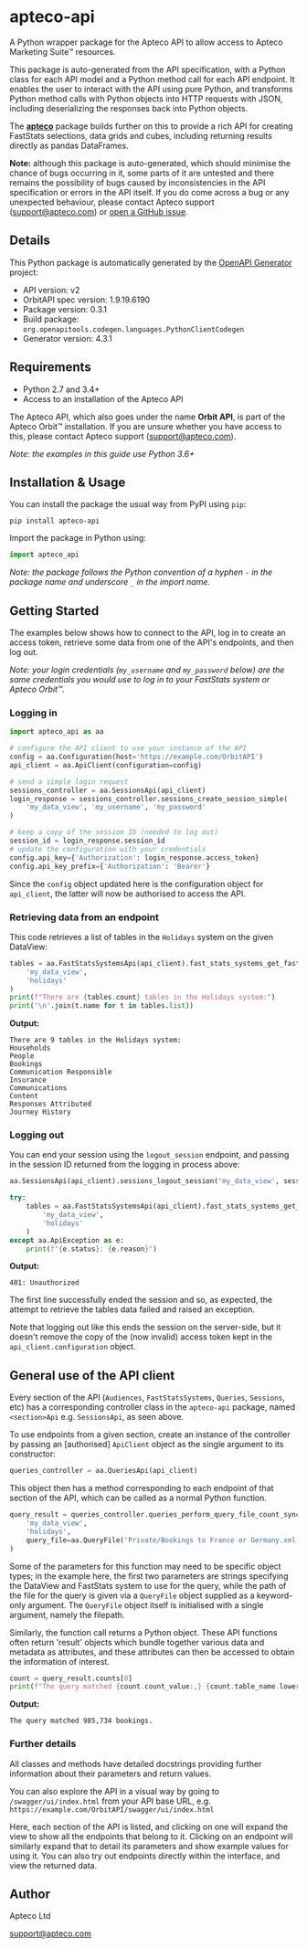 # apteco-api
A Python wrapper package for the Apteco API to allow access to Apteco Marketing Suite™ resources.

This package is auto-generated from the API specification,
with a Python class for each API model and a Python method call for each API endpoint.
It enables the user to interact with the API using pure Python,
and transforms Python method calls with Python objects into HTTP requests with JSON,
including deserializing the responses back into Python objects.

The [**apteco**](https://pypi.org/project/apteco/) package builds further on this
to provide a rich API for creating FastStats selections, data grids and cubes,
including returning results directly as pandas DataFrames.

**Note:** although this package is auto-generated, which should minimise the chance of bugs occurring in it,
some parts of it are untested and there remains the possibility of bugs caused by inconsistencies in the API specification
or errors in the API itself. If you do come across a bug or any unexpected behaviour,
please contact Apteco support (support@apteco.com)
or [open a GitHub issue](https://github.com/Apteco/apteco-api/issues/new/choose).

## Details

This Python package is automatically generated by the [OpenAPI Generator](https://openapi-generator.tech) project:

- API version: v2
- OrbitAPI spec version: 1.9.19.6190
- Package version: 0.3.1
- Build package: `org.openapitools.codegen.languages.PythonClientCodegen`
- Generator version: 4.3.1


## Requirements

- Python 2.7 and 3.4+
- Access to an installation of the Apteco API

The Apteco API, which also goes under the name **Orbit API**, is part of the Apteco Orbit™ installation.
If you are unsure whether you have access to this, please contact Apteco support (support@apteco.com).

*Note: the examples in this guide use Python 3.6+*


## Installation & Usage

You can install the package the usual way from PyPI using `pip`:

```
pip install apteco-api
```

Import the package in Python using:

```python
import apteco_api
```

*Note: the package follows the Python convention of a hyphen `-` in the package name
and underscore `_` in the import name.*


## Getting Started

The examples below shows how to connect to the API, log in to create an access token,
retrieve some data from one of the API's endpoints, and then log out.

*Note: your login credentials (`my_username` and `my_password` below)
are the same credentials you would use to log in to your FastStats system or Apteco Orbit™.*

### Logging in

```python
import apteco_api as aa

# configure the API client to use your instance of the API
config = aa.Configuration(host='https://example.com/OrbitAPI')
api_client = aa.ApiClient(configuration=config)

# send a simple login request
sessions_controller = aa.SessionsApi(api_client)
login_response = sessions_controller.sessions_create_session_simple(
    'my_data_view', 'my_username', 'my_password'
)

# keep a copy of the session ID (needed to log out)
session_id = login_response.session_id
# update the configuration with your credentials
config.api_key={'Authorization': login_response.access_token}
config.api_key_prefix={'Authorization': 'Bearer'}
```

Since the `config` object updated here is the configuration object for `api_client`,
the latter will now be authorised to access the API.

### Retrieving data from an endpoint

This code retrieves a list of tables in the `Holidays` system on the given DataView:

```python
tables = aa.FastStatsSystemsApi(api_client).fast_stats_systems_get_fast_stats_tables(
    'my_data_view',
    'holidays'
)
print(f"There are {tables.count} tables in the Holidays system:")
print('\n'.join(t.name for t in tables.list))
```

**Output:**

```commandline
There are 9 tables in the Holidays system:
Households
People
Bookings
Communication Responsible
Insurance
Communications
Content
Responses Attributed
Journey History
```

### Logging out

You can end your session using the `logout_session` endpoint,
and passing in the session ID returned from the logging in process above:

```python
aa.SessionsApi(api_client).sessions_logout_session('my_data_view', session_id)

try:
    tables = aa.FastStatsSystemsApi(api_client).fast_stats_systems_get_fast_stats_tables(
        'my_data_view',
        'holidays'
    )
except aa.ApiException as e:
    print(f"{e.status}: {e.reason}")
```

**Output:**

```commandline
401: Unauthorized
```

The first line successfully ended the session and so, as expected,
the attempt to retrieve the tables data failed and raised an exception.

Note that logging out like this ends the session on the server-side,
but it doesn't remove the copy of the (now invalid) access token kept in the
`api_client.configuration` object.


## General use of the API client

Every section of the API (`Audiences`, `FastStatsSystems`, `Queries`, `Sessions`, etc)
has a corresponding controller class in the `apteco-api` package, named `<section>Api`
e.g. `SessionsApi`, as seen above.

To use endpoints from a given section,
create an instance of the controller by passing an \[authorised\] `ApiClient` object
as the single argument to its constructor:

```python
queries_controller = aa.QueriesApi(api_client)
```

This object then has a method corresponding to each endpoint of that section of the API,
which can be called as a normal Python function.

```python
query_result = queries_controller.queries_perform_query_file_count_synchronously(
    'my_data_view',
    'holidays',
    query_file=aa.QueryFile('Private/Bookings to France or Germany.xml')
)
```

Some of the parameters for this function may need to be specific object types;
in the example here, the first two parameters are strings specifying the DataView and FastStats system to use for the query,
while the path of the file for the query is given via a `QueryFile` object supplied as a keyword-only argument.
The `QueryFile` object itself is initialised with a single argument, namely the filepath.

Similarly, the function call returns a Python object.
These API functions often return 'result' objects which bundle together various data and metadata as attributes,
and these attributes can then be accessed to obtain the information of interest.

```python
count = query_result.counts[0]
print(f"The query matched {count.count_value:,} {count.table_name.lower()}.")
```

**Output:**

```commandline
The query matched 985,734 bookings.
```

### Further details

All classes and methods have detailed docstrings providing further information about their parameters and return values.

You can also explore the API in a visual way by going to `/swagger/ui/index.html` from your API base URL,
e.g. `https://example.com/OrbitAPI/swagger/ui/index.html`

Here, each section of the API is listed, and clicking on one will expand the view
to show all the endpoints that belong to it.
Clicking on an endpoint will similarly expand that to detail its parameters
and show example values for using it.
You can also try out endpoints directly within the interface,
and view the returned data.

## Author

Apteco Ltd

support@apteco.com
